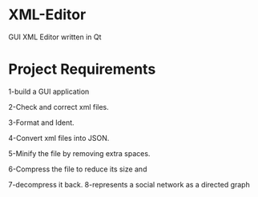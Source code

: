 # XML-Editor
GUI XML Editor written in Qt
# Project Requirements
1-build a GUI application 

2-Check and correct xml files.

3-Format and Ident.

4-Convert xml files into JSON.

5-Minify the file by removing extra spaces.

6-Compress the file to reduce its size and 

7-decompress it back.
8-represents a social network as a directed graph
